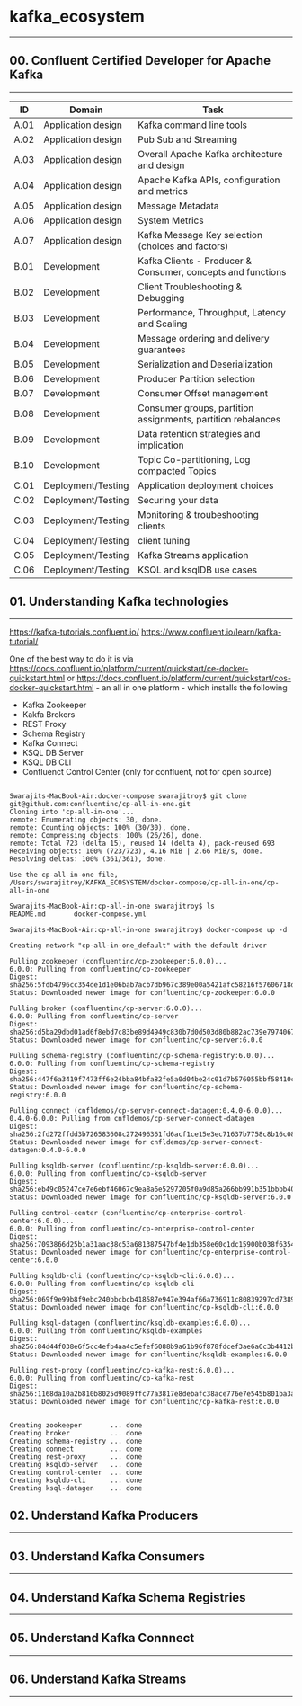 # kafka_ecosystem
---

## 00. Confluent Certified Developer for Apache Kafka
---

| ID | Domain | Task
| ----------- | ----------- | ------ |
| A.01 | Application design  | Kafka command line tools |
| A.02 | Application design  | Pub Sub and Streaming |
| A.03 | Application design  | Overall Apache Kafka architecture and design |
| A.04 | Application design  | Apache Kafka APIs, configuration and metrics |
| A.05 | Application design  | Message Metadata |
| A.06 | Application design  | System Metrics |
| A.07 | Application design  | Kafka Message Key selection (choices and factors) |
| B.01 | Development         | Kafka Clients - Producer & Consumer, concepts and functions |
| B.02 | Development         | Client Troubleshooting & Debugging|
| B.03 | Development         | Performance, Throughput, Latency and Scaling |
| B.04 | Development         | Message ordering and delivery guarantees |
| B.05 | Development         | Serialization and Deserialization |
| B.06 | Development         | Producer Partition selection |
| B.07 | Development         | Consumer Offset management |
| B.08 | Development         | Consumer groups, partition assignments, partition rebalances |
| B.09 | Development         | Data retention strategies and implication |
| B.10 | Development         | Topic Co-partitioning, Log compacted Topics |
| C.01 | Deployment/Testing | Application deployment choices| 
| C.02 | Deployment/Testing | Securing your data| 
| C.03 | Deployment/Testing | Monitoring & troubeshooting clients|
| C.04 | Deployment/Testing | client tuning |
| C.05 | Deployment/Testing | Kafka Streams application |
| C.06 | Deployment/Testing | KSQL and ksqlDB use cases |

## 01. Understanding Kafka technologies 
---

https://kafka-tutorials.confluent.io/
https://www.confluent.io/learn/kafka-tutorial/

One of the best way to do it is via https://docs.confluent.io/platform/current/quickstart/ce-docker-quickstart.html or https://docs.confluent.io/platform/current/quickstart/cos-docker-quickstart.html - an all in one platform - which installs the following

- Kafka Zookeeper
- Kakfa Brokers
- REST Proxy
- Schema Registry 
- Kafka Connect 
- KSQL DB Server 
- KSQL DB CLI 
- Confluenct Control Center (only for confluent, not for open source)

```

Swarajits-MacBook-Air:docker-compose swarajitroy$ git clone git@github.com:confluentinc/cp-all-in-one.git
Cloning into 'cp-all-in-one'...
remote: Enumerating objects: 30, done.
remote: Counting objects: 100% (30/30), done.
remote: Compressing objects: 100% (26/26), done.
remote: Total 723 (delta 15), reused 14 (delta 4), pack-reused 693
Receiving objects: 100% (723/723), 4.16 MiB | 2.66 MiB/s, done.
Resolving deltas: 100% (361/361), done.

Use the cp-all-in-one file,  /Users/swarajitroy/KAFKA_ECOSYSTEM/docker-compose/cp-all-in-one/cp-all-in-one

Swarajits-MacBook-Air:cp-all-in-one swarajitroy$ ls
README.md		docker-compose.yml

Swarajits-MacBook-Air:cp-all-in-one swarajitroy$ docker-compose up -d

Creating network "cp-all-in-one_default" with the default driver

Pulling zookeeper (confluentinc/cp-zookeeper:6.0.0)...
6.0.0: Pulling from confluentinc/cp-zookeeper
Digest: sha256:5fdb4796cc354de1d1e06bab7acb7db967c389e00a5421afc58216f57606718d
Status: Downloaded newer image for confluentinc/cp-zookeeper:6.0.0

Pulling broker (confluentinc/cp-server:6.0.0)...
6.0.0: Pulling from confluentinc/cp-server
Digest: sha256:d5ba29dbd01ad6f8ebd7c83be89d4949c830b7d0d503d80b882ac739e7974067
Status: Downloaded newer image for confluentinc/cp-server:6.0.0

Pulling schema-registry (confluentinc/cp-schema-registry:6.0.0)...
6.0.0: Pulling from confluentinc/cp-schema-registry
Digest: sha256:447f6a3419f7473ff6e24bba84bfa82fe5a0d04be24c01d7b576055bbf58410c
Status: Downloaded newer image for confluentinc/cp-schema-registry:6.0.0

Pulling connect (cnfldemos/cp-server-connect-datagen:0.4.0-6.0.0)...
0.4.0-6.0.0: Pulling from cnfldemos/cp-server-connect-datagen
Digest: sha256:2fd272ffdd3b726583608c272496361fd6acf1ce15e3ec71637b7758c8b16c08
Status: Downloaded newer image for cnfldemos/cp-server-connect-datagen:0.4.0-6.0.0

Pulling ksqldb-server (confluentinc/cp-ksqldb-server:6.0.0)...
6.0.0: Pulling from confluentinc/cp-ksqldb-server
Digest: sha256:eb49c05247ce7e6ebf46067c9ea8a6e5297205f0a9d85a266bb991b351bbbb40
Status: Downloaded newer image for confluentinc/cp-ksqldb-server:6.0.0

Pulling control-center (confluentinc/cp-enterprise-control-center:6.0.0)...
6.0.0: Pulling from confluentinc/cp-enterprise-control-center
Digest: sha256:7093866d25b1a31aac38c53a681387547bf4e1db358e60c1dc15900b038f6354
Status: Downloaded newer image for confluentinc/cp-enterprise-control-center:6.0.0

Pulling ksqldb-cli (confluentinc/cp-ksqldb-cli:6.0.0)...
6.0.0: Pulling from confluentinc/cp-ksqldb-cli
Digest: sha256:069f9e99b8f9ebc240bbcbcb418587e947e394af66a736911c80839297cd7389
Status: Downloaded newer image for confluentinc/cp-ksqldb-cli:6.0.0

Pulling ksql-datagen (confluentinc/ksqldb-examples:6.0.0)...
6.0.0: Pulling from confluentinc/ksqldb-examples
Digest: sha256:84d44f038e6f5cc4efb4aa4c5efef6088b9a61b96f878fdcef3ae6a6c3b4412b
Status: Downloaded newer image for confluentinc/ksqldb-examples:6.0.0

Pulling rest-proxy (confluentinc/cp-kafka-rest:6.0.0)...
6.0.0: Pulling from confluentinc/cp-kafka-rest
Digest: sha256:1168da10a2b810b8025d9089ffc77a3817e8debafc38ace776e7e545b801ba3a
Status: Downloaded newer image for confluentinc/cp-kafka-rest:6.0.0


Creating zookeeper       ... done
Creating broker          ... done
Creating schema-registry ... done
Creating connect         ... done
Creating rest-proxy      ... done
Creating ksqldb-server   ... done
Creating control-center  ... done
Creating ksqldb-cli      ... done
Creating ksql-datagen    ... done

```

## 02. Understand Kafka Producers
---

## 03. Understand Kafka Consumers 
---

## 04. Understand Kafka Schema Registries
---

## 05. Understand Kafka Connnect 
---

## 06. Understand Kafka Streams
---
